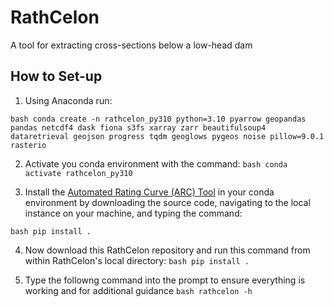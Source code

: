 # RathCelon
A tool for extracting cross-sections below a low-head dam

## How to Set-up
1. Using Anaconda run:

`bash
conda create -n rathcelon_py310 python=3.10 pyarrow geopandas pandas netcdf4 dask fiona s3fs xarray zarr beautifulsoup4 dataretrieval geojson progress tqdm geoglows pygeos noise pillow=9.0.1 rasterio
`

2. Activate you conda environment with the command:
`bash
conda activate rathcelon_py310
`

3. Install the [Automated Rating Curve (ARC) Tool](https://github.com/MikeFHS/automated-rating-curve) in your conda environment by downloading the source code, navigating to the local instance on your machine, and typing the command:

`bash
pip install .
`

4. Now download this RathCelon repository and run this command from within RathCelon's local directory:
`bash
pip install .
`

5. Type the followng command into the prompt to ensure everything is working and for additional guidance
`bash
rathcelon -h
`

